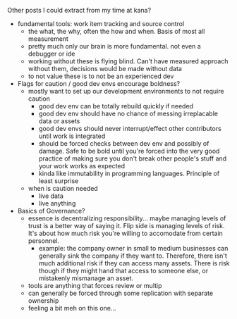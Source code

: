 
Other posts I could extract from my time at kana?
- fundamental tools: work item tracking and source control
  - the what, the why, often the how and when. Basis of most all measurement
  - pretty much only our brain is more fundamental. not even a debugger or ide 
  - working without these is flying blind. Can't have measured approach without them, decisions would be made without data
  - to not value these is to not be an experienced dev
- Flags for caution / good dev envs encourage boldness?
  - mostly want to set up our development environments to not require caution
    - good dev env can be totally rebuild quickly if needed
    - good dev env should have no chance of messing irreplacable data or assets
    - good dev envs should never interrupt/effect other contributors until work is integrated
    - should be forced checks between dev env and possibly of damage. Safe to be bold until you're forced into the very good practice of making sure you don't break other people's stuff and your work works as expected
    - kinda like immutability in programming languages. Principle of least surprise
  - when is caution needed
    - live data
    - live anything
- Basics of Governance?
  - essence is decentralizing responsibility... maybe managing levels of trust is a better way of saying it. Flip side is managing levels of risk. It's about how much risk you're willing to accomodate from certain personnel. 
    - example: the company owner in small to medium businesses can generally sink the company if they want to. Therefore, there isn't much additional risk if they can access many assets. There is risk though if they might hand that access to someone else, or mistakenly mismanage an asset. 
  - tools are anything that forces review or multip
  - can generally be forced through some replication with separate ownership
  - feeling a bit meh on this one...
